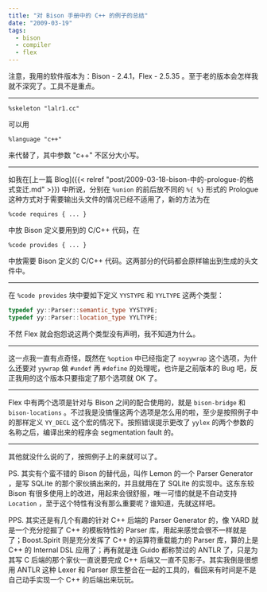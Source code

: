 ```yaml
---
title: "对 Bison 手册中的 C++ 的例子的总结"
date: "2009-03-19"
tags:
  - bison
  - compiler
  - flex
---
```


注意，我用的软件版本为：Bison - 2.4.1，Flex - 2.5.35 。至于老的版本会怎样我就不深究了。工具不是重点。

-----

```
%skeleton "lalr1.cc"
```

可以用

```
%language "c++"
```

来代替了，其中参数 "c++" 不区分大小写。

<!--more-->

-----

如我在[上一篇 Blog]({{< relref "post/2009-03-18-bison-中的-prologue-的格式变迁.md" >}}) 中所说，分别在 `%union` 的前后放不同的 `%{ %}` 形式的 Prologue 这种方式对于需要输出头文件的情况已经不适用了，新的方法为在

```
%code requires { ... }
```

中放 Bison 定义要用到的 C/C++ 代码，在

```
%code provides { ... }
```

中放需要 Bison 定义的 C/C++ 代码。这两部分的代码都会原样输出到生成的头文件中。

-----

在 `%code provides` 块中要如下定义 `YYSTYPE` 和 `YYLTYPE` 这两个类型：

``` cpp
typedef yy::Parser::semantic_type YYSTYPE;
typedef yy::Parser::location_type YYLTYPE;
```

不然 Flex 就会抱怨说这两个类型没有声明，我不知道为什么。

-----

这一点我一直有点奇怪，既然在 `%option` 中已经指定了 `noyywrap` 这个选项，为什么还要对 `yywrap` 做 `#undef` 再 `#define` 的处理呢，也许是之前版本的 Bug 吧，反正我用的这个版本只要指定了那个选项就 OK 了。

-----

Flex 中有两个选项是针对与 Bison 之间的配合使用的，就是 `bison-bridge` 和 `bison-locations` 。不过我是没搞懂这两个选项是怎么用的啦，至少是按照例子中的那样定义 `YY_DECL` 这个宏的情况下。按照错误提示更改了 `yylex` 的两个参数的名称之后，编译出来的程序会 segmentation fault 的。

-----

其他就没什么说的了，按照例子上的来就可以了。

PS. 其实有个蛮不错的 Bison 的替代品，叫作 Lemon 的一个 Parser Generator ，是写 SQLite 的那个家伙搞出来的，并且就用在了 SQLite 的实现中。这东东较 Bison 有很多使用上的改进，用起来会很舒服，唯一可惜的就是不自动支持 `Location` ，至于这个特性有没有那么重要呢？谁知道，先就这样吧。

PPS. 其实还是有几个有趣的针对 C++ 后端的 Parser Generator 的，像 YARD 就是一个充分挖掘了 C++ 的模板特性的 Parser 库，用起来感觉会很不一样就是了；Boost.Spirit 则是充分发挥了 C++ 的运算符重载能力的 Parser 库，算的上是 C++ 的 Internal DSL 应用了；再有就是连 Guido 都称赞过的 ANTLR 了，只是为其写 C 后端的那个家伙一直说要完成 C++ 后端又一直不见影子。其实我倒是很想用 ANTLR 这种 Lexer 和 Parser 原生整合在一起的工具的，看回来有时间是不是自己动手实现一个 C++ 的后端出来玩玩。
